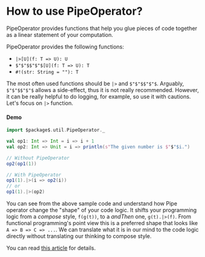 # How to use PipeOperator?

PipeOperator provides functions that help you glue pieces of code together as a linear statement of your computation.

PipeOperator provides the following functions:

+ `|>[U](f: T => U): U`
+ `$"$"$$"$"$[U](f: T => U): T`
+ `#!(str: String = ""): T`

The most often used functions should be `|>` and `$"$"$$"$"$`.
Arguably, `$"$"$$"$"$` allows a side-effect, thus it is not really recommended. However, it can be really helpful to do logging, for example, so use it with cautions. Let's focus on `|>` function.  

#### Demo

```scala mdoc
import $package$.util.PipeOperator._

val op1: Int => Int = i => i + 1
val op2: Int => Unit = i => println(s"The given number is $"$"$i.")

// Without PipeOperator
op2(op1(1))

// With PipeOperator
op1(1).|>(i => op2(i))
// or
op1(1).|>(op2)
```

You can see from the above sample code and understand how Pipe operator change the "shape" of your code logic. It shifts your programming logic from a *compose* style, `f(g(t))`, to a *andThen* one, `g(t).|>(f)`. From functional programming's point view this is a preferred shape that looks like `A => B => C => ...`. We can translate what it is in our mind to the code logic directly without translating our thinking to compose style.

You can read [this article](https://www.scala-academy.com/tutorials/scala-pipe-operator-tutorial) for details.
